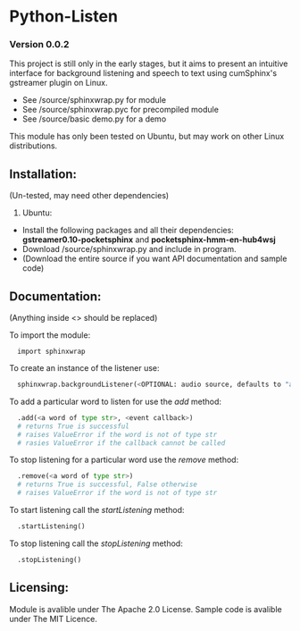 # Python-Listen
### Version 0.0.2
This project is still only in the early stages, but it aims to present an intuitive interface for background listening and speech to text using cumSphinx's gstreamer plugin on Linux.


* See /source/sphinxwrap.py for module
* See /source/sphinxwrap.pyc for precompiled module
* See /source/basic demo.py for a demo


This module has only been tested on Ubuntu, but may work on other Linux distributions.

## Installation:
(Un-tested, may need other dependencies)

1.  Ubuntu:
  *  Install the following packages and all their dependencies: **gstreamer0.10-pocketsphinx** and **pocketsphinx-hmm-en-hub4wsj**
  *  Download /source/sphinxwrap.py and include in program.
  *  (Download the entire source if you want API documentation and sample code)

## Documentation:
(Anything inside <> should be replaced)

To import the module:
```
  import sphinxwrap
```

To create an instance of the listener use:
```python
  sphinxwrap.backgroundListener(<OPTIONAL: audio source, defaults to "alsasrc">)
```

To add a particular word to listen for use the *add* method:
```python
  .add(<a word of type str>, <event callback>)
  # returns True is successful
  # raises ValueError if the word is not of type str
  # rasies ValueError if the callback cannot be called
```

To stop listening for a particular word use the *remove* method:
```python
  .remove(<a word of type str>)
  # returns True is successful, False otherwise
  # raises ValueError if the word is not of type str
```

To start listening call the *startListening* method:
```python
  .startListening()
```

To stop listening call the *stopListening* method:
```python
  .stopListening()
```

## Licensing:
Module is avalible under The Apache 2.0 License.
Sample code is avalible under The MIT Licence.
